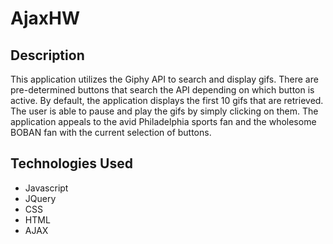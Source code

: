  # AjaxHW


## Description
This application utilizes the Giphy API to search and display gifs. There are pre-determined buttons that search the API depending on which button is active. By default, the application displays the first 10 gifs that are retrieved. The user is able to pause and play the gifs by simply clicking on them. The application appeals to the avid Philadelphia sports fan and the wholesome BOBAN fan with the current selection of buttons.


## Technologies Used
* Javascript
* JQuery
* CSS
* HTML
* AJAX